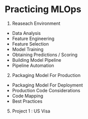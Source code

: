 # Practicing MLOps

1. Reaseach Environment
- Data Analysis
- Feature Engineering
- Feature Selection
- Model Training
- Obtaining Predictions / Scoring 
- Building Model Pipeline
- Pipeline Automation

2. Packaging Model For Production
- Packaging Model For Deployment
- Production Code Considerations
- Code Mapping
- Best Practices


5. Project 1 : US Visa 